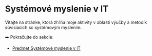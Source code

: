 # Systémové myslenie v IT

Vitajte na stránke, ktorá zhŕňa moje aktivity v oblasti výučby a metodík súvisiacich so systémovým myslením.

➡️ Pokračujte do sekcie:

- [Predmet Systémové myslenie v IT](class_SystemThinkingInIT/index.md)
